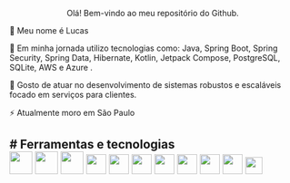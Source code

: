 <p align="center"> Olá! Bem-vindo ao meu repositório do Github.
          
<p>👋 Meu nome é Lucas

<p>🔭 Em minha jornada utilizo tecnologias como: Java, Spring Boot, Spring Security, Spring Data, Hibernate, Kotlin, Jetpack Compose, PostgreSQL, SQLite, AWS e Azure .     
          
<p>🤔 Gosto de atuar no desenvolvimento de sistemas robustos e escaláveis focado em serviços para clientes.

<p>⚡ Atualmente moro em São Paulo
          
<h2># Ferramentas e tecnologias
<div style="display"flex;">                    
<img style="width: 40px; height: 40px;" src="https://cdn.jsdelivr.net/gh/devicons/devicon/icons/java/java-original.svg" />
<img style="width: 40px; height: 40px;" src="https://cdn.jsdelivr.net/gh/devicons/devicon@latest/icons/kotlin/kotlin-original.svg" />
<img style="width: 40px; height: 40px;" src="https://cdn.jsdelivr.net/gh/devicons/devicon@latest/icons/spring/spring-original-wordmark.svg" />
<img style="width: 35px; height: 35px;" src="https://cdn.jsdelivr.net/gh/devicons/devicon@latest/icons/hibernate/hibernate-plain-wordmark.svg" />
<img style="width: 35px; height: 35px;" src="https://cdn.jsdelivr.net/gh/devicons/devicon@latest/icons/gradle/gradle-original.svg" />
<img style="width: 35px; height: 35px;" src="https://cdn.jsdelivr.net/gh/devicons/devicon@latest/icons/maven/maven-original.svg" />
<img style="width: 35px; height: 35px;" src="https://cdn.jsdelivr.net/gh/devicons/devicon@latest/icons/docker/docker-original-wordmark.svg" />
<img style="width: 35px; height: 35px;" src="https://cdn.jsdelivr.net/gh/devicons/devicon/icons/postgresql/postgresql-original.svg" />
<img style="width: 35px; height: 35px;" src="https://cdn.jsdelivr.net/gh/devicons/devicon@latest/icons/sqlite/sqlite-original.svg" /> 
<img style="width: 35px; height: 35px;" src="https://cdn.jsdelivr.net/gh/devicons/devicon@latest/icons/amazonwebservices/amazonwebservices-plain-wordmark.svg" />
<img style="width: 30px; height: 30px;" src="https://cdn.jsdelivr.net/gh/devicons/devicon@latest/icons/azure/azure-original.svg" />
<div/>          

    
